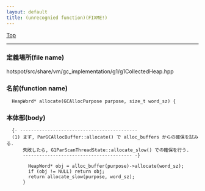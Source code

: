 ```yaml
---
layout: default
title: (unrecognied function)(FIXME!)
---
```

[Top](../index.html)

--- 
### 定義場所(file name)
hotspot/src/share/vm/gc_implementation/g1/g1CollectedHeap.hpp

### 名前(function name)
```
  HeapWord* allocate(GCAllocPurpose purpose, size_t word_sz) {
```

### 本体部(body)
```
  {- -------------------------------------------
  (1) まず, ParGCAllocBuffer::allocate() で alloc_buffers からの確保を試みる.
      失敗したら, G1ParScanThreadState::allocate_slow() での確保を行う.
      ---------------------------------------- -}

	    HeapWord* obj = alloc_buffer(purpose)->allocate(word_sz);
	    if (obj != NULL) return obj;
	    return allocate_slow(purpose, word_sz);
	  }
	
```


